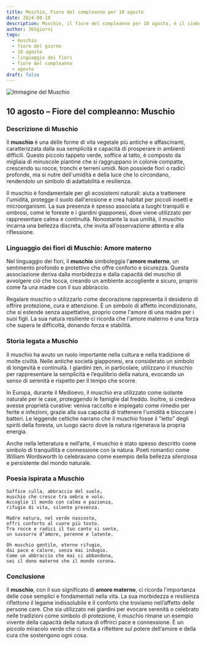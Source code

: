 ```yaml
---
title: Muschio, Fiore del compleanno per 10 agosto
date: 2024-08-10
description: Muschio, il fiore del compleanno per 10 agosto, è il simbolo di Amore materno. Scopri il suo significato unico, le storie affascinanti e la poesia che celebra la sua bellezza.
author: 365giorni
tags:
  - muschio
  - fiore del giorno
  - 10 agosto
  - linguaggio dei fiori
  - fiore del compleanno
  - agosto
draft: false
---
```


![Immagine del Muschio](https://cdn.pixabay.com/photo/2017/12/10/10/09/moss-3009549_1280.jpg)

## 10 agosto – Fiore del compleanno: Muschio

### Descrizione di Muschio

Il **muschio** è una delle forme di vita vegetale più antiche e affascinanti, caratterizzata dalla sua semplicità e capacità di prosperare in ambienti difficili. Questo piccolo tappeto verde, soffice al tatto, è composto da migliaia di minuscole piantine che si raggruppano in colonie compatte, crescendo su rocce, tronchi e terreni umidi. Non possiede fiori o radici profonde, ma si nutre dell'umidità e della luce che lo circondano, rendendolo un simbolo di adattabilità e resilienza.

Il muschio è fondamentale per gli ecosistemi naturali: aiuta a trattenere l'umidità, protegge il suolo dall'erosione e crea habitat per piccoli insetti e microorganismi. La sua presenza è spesso associata a luoghi tranquilli e ombrosi, come le foreste e i giardini giapponesi, dove viene utilizzato per rappresentare calma e continuità. Nonostante la sua umiltà, il muschio incarna una bellezza discreta, che invita all’osservazione attenta e alla riflessione.

### Linguaggio dei fiori di Muschio: Amore materno

Nel linguaggio dei fiori, il **muschio** simboleggia l'**amore materno**, un sentimento profondo e protettivo che offre conforto e sicurezza. Questa associazione deriva dalla morbidezza e dalla capacità del muschio di avvolgere ciò che tocca, creando un ambiente accogliente e sicuro, proprio come fa una madre con il suo abbraccio.

Regalare muschio o utilizzarlo come decorazione rappresenta il desiderio di offrire protezione, cura e attenzione. È un simbolo di affetto incondizionato, che si estende senza aspettative, proprio come l'amore di una madre per i suoi figli. La sua natura resiliente ci ricorda che l'amore materno è una forza che supera le difficoltà, donando forza e stabilità.

### Storia legata a Muschio

Il muschio ha avuto un ruolo importante nella cultura e nella tradizione di molte civiltà. Nelle antiche società giapponesi, era considerato un simbolo di longevità e continuità. I giardini zen, in particolare, utilizzano il muschio per rappresentare la semplicità e l’equilibrio della natura, evocando un senso di serenità e rispetto per il tempo che scorre.

In Europa, durante il Medioevo, il muschio era utilizzato come isolante naturale per le case, proteggendo le famiglie dal freddo. Inoltre, si credeva avesse proprietà curative: veniva raccolto e impiegato come rimedio per ferite e infezioni, grazie alla sua capacità di trattenere l'umidità e bloccare i batteri. Le leggende celtiche narrano che il muschio fosse il "letto" degli spiriti della foresta, un luogo sacro dove la natura rigenerava la propria energia.

Anche nella letteratura e nell’arte, il muschio è stato spesso descritto come simbolo di tranquillità e connessione con la natura. Poeti romantici come William Wordsworth lo celebravano come esempio della bellezza silenziosa e persistente del mondo naturale.

### Poesia ispirata a Muschio

```
Soffice culla, abbraccio del suolo,  
muschio che cresce tra ombra e volo.  
Accoglie il mondo con calma e pazienza,  
rifugio di vita, silente presenza.

Madre natura, nel verde nascosto,  
offri conforto al cuore più tosto.  
Tra rocce e radici il tuo canto si sente,  
un sussurro d’amore, perenne e latente.

Oh muschio gentile, eterno rifugio,  
dai pace e calore, senza mai indugio.  
Come un abbraccio che mai ci abbandona,  
sei il dono materno che il mondo corona.
```

### Conclusione

Il **muschio**, con il suo significato di **amore materno**, ci ricorda l'importanza delle cose semplici e fondamentali nella vita. La sua morbidezza e resilienza riflettono il legame indissolubile e il conforto che troviamo nell’affetto delle persone care. Che sia utilizzato nei giardini per evocare serenità o celebrato nelle tradizioni come simbolo di protezione, il muschio rimane un esempio vivente della capacità della natura di offrirci pace e connessione. È un piccolo miracolo verde che ci invita a riflettere sul potere dell’amore e della cura che sostengono ogni cosa.